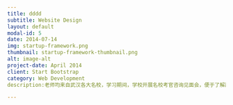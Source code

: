 ```yaml
---
title: dddd
subtitle: Website Design
layout: default
modal-id: 5
date: 2014-07-14
img: startup-framework.png
thumbnail: startup-framework-thumbnail.png
alt: image-alt
project-date: April 2014
client: Start Bootstrap
category: Web Development
description:老师均来自武汉各大名校，学习期间，学校开展名校考官咨询见面会，便于了解历年考试情况及艺术类高考考学动态。

---
```

